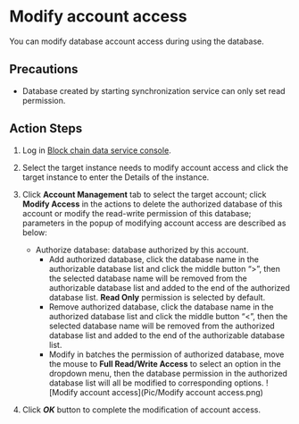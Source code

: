 # Modify account access
You can modify database account access during using the database. 

## Precautions
* Database created by starting synchronization service can only set read permission.

## Action Steps
1. Log in [Block chain data service console](https://bds-console.jdcloud.com/block/list). 
2. Select the target instance needs to modify account access and click the target instance to enter the Details of the instance.
3. Click **Account Management** tab to select the target account; click **Modify Access** in the actions to delete the authorized database of this account or modify the read-write permission of this database; parameters in the popup of modifying account access are described as below:
    * Authorize database: database authorized by this account.
        * Add authorized database, click the database name in the authorizable database list and click the middle button “>”, then the selected database name will be removed from the authorizable database list and added to the end of the authorized database list. **Read Only** permission is selected by default.
        * Remove authorized database, click the database name in the authorized database list and click the middle button “<”, then the selected database name will be removed from the authorized database list and added to the end of the authorizable database list.
        * Modify in batches the permission of authorized database, move the mouse to **Full Read/Write Access** to select an option in the dropdown menu, then the database permission in the authorized database list will all be modified to corresponding options.
    ![Modify account access](Pic/Modify account access.png)

4. Click ***OK*** button to complete the modification of account access.

